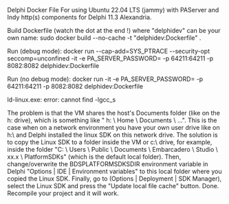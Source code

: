 Delphi Docker File
For using Ubuntu 22.04 LTS (jammy) with PAServer and Indy http(s) components for Delphi 11.3 Alexandria.

Build Dockerfile (watch the dot at the end !) where "delphidev" can be your own name: 
sudo docker build --no-cache -t "delphidev:Dockerfile" .

Run (debug mode): 
docker run --cap-add=SYS_PTRACE --security-opt seccomp=unconfined -it -e PA_SERVER_PASSWORD=<password> -p 64211:64211 -p 8082:8082 delphidev:Dockerfile

Run (no debug mode): 
docker run -it -e PA_SERVER_PASSWORD=<password> -p 64211:64211 -p 8082:8082 delphidev:Dockerfile

ld-linux.exe: error: cannot find -lgcc_s

The problem is that the VM shares the host's Documents folder (like on the h: drive), which is something like " h: \ Home \ Documents \ ...".
This is the case when on a network environment you have your own user drive like on h:\ and Delphi installed the linux SDK on this network drive.
The solution is to copy the Linux SDK to a folder inside the VM or c:\ drive, for example, inside the folder 
"C: \ Users \ Public \ Documents \ Embarcadero \ Studio \ xx.x \ PlatformSDKs" (which is the default local folder).
Then, change/overwrite the BDSPLATFORMSDKSDIR environment variable in Delphi "Options | IDE | Environment variables" to 
this local folder where you copied the Linux SDK. Finally, go to (Options | Deployment | SDK Manager), select the Linux SDK and 
press the "Update local file cache" button. Done. Recompile your project and it will work.
